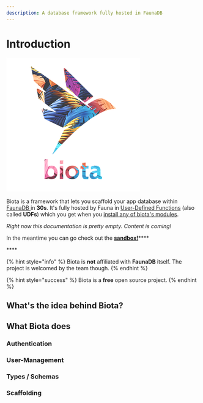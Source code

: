 ```yaml
---
description: A database framework fully hosted in FaunaDB
---
```


# Introduction



![biota&apos;s logo](.gitbook/assets/logo_and_name.png)

Biota is a framework that lets you scaffold your app database within [FaunaDB ](https://fauna.com/)in **30s**. It's fully hosted by Fauna in [User-Defined Functions](https://docs.fauna.com/fauna/current/api/fql/functions) \(also called **UDFs**\) which you get when you [install any of biota's modules](quickstart-guides/host-biota-in-fauna.md).

_Right now this documentation is pretty empty. Content is coming!_

In the meantime you can go check out the [**sandbox!**](https://sandbox.biota.rocks)\*\*\*\*

\*\*\*\*

{% hint style="info" %}
Biota is **not** affiliated with **FaunaDB** itself. The project is welcomed by the team though.
{% endhint %}

{% hint style="success" %}
Biota is a **free** open source project.
{% endhint %}

## What's the idea behind Biota?



## What Biota does

### Authentication

### User-Management

### Types / Schemas

### Scaffolding

